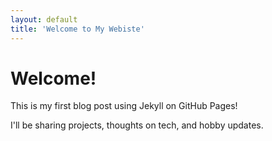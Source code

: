 ```yaml
---
layout: default
title: 'Welcome to My Webiste'
---
```


# Welcome!

This is my first blog post using Jekyll on GitHub Pages!

I'll be sharing projects, thoughts on tech, and hobby updates.